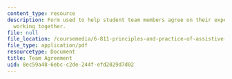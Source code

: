 ```yaml
---
content_type: resource
description: Form used to help student team members agree on their expectations for
  working together.
file: null
file_location: /coursemedia/6-811-principles-and-practice-of-assistive-technology-fall-2014/8ec59a486ebcc2de244fefd2029d7d02_MIT6_811F14_TeamAgreement.pdf
file_type: application/pdf
resourcetype: Document
title: Team Agreement
uid: 8ec59a48-6ebc-c2de-244f-efd2029d7d02
---
```

